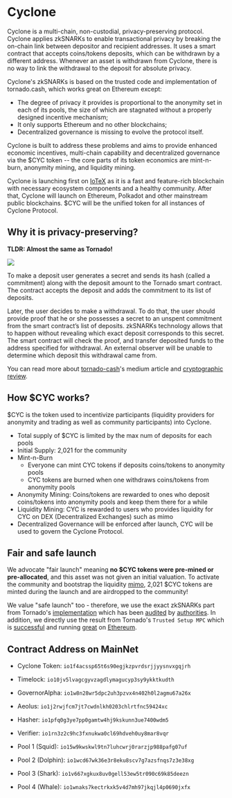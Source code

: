 # Cyclone

Cyclone is a multi-chain, non-custodial, privacy-preserving protocol. Cyclone applies zkSNARKs to enable transactional privacy by breaking the on-chain link between depositor and recipient addresses. It uses a smart contract that accepts coins/tokens deposits, which can be withdrawn by a different address. Whenever an asset is withdrawn from Cyclone, there is no way to link the withdrawal to the deposit for absolute privacy.

Cyclone's zkSNARKs is based on the trusted code and implementation of tornado.cash, which works great on Ethereum except:
- The degree of privacy it provides is proportional to the anonymity set in each of its pools, the size of which are stagnated without a properly designed incentive mechanism;
- It only supports Ethereum and no other blockchains;
- Decentralized governance is missing to evolve the protocol itself.

Cyclone is built to address these problems and aims to provide enhanced economic incentives, multi-chain capability and decentralized governance via the $CYC token -- the core parts of its token economics are mint-n-burn, anonymity mining, and liquidity mining. 

Cyclone is launching first on [IoTeX](https://iotex.io) as it is a fast and feature-rich blockchain with necessary ecosystem components and a healthy community. After that, Cyclone will launch on Ethereum, Polkadot and other mainstream public blockchains. $CYC will be the unified token for all instances of Cyclone Protocol.
&nbsp;

## Why it is privacy-preserving?

**TLDR: Almost the same as Tornado!**

![](https://github.com/tornadocash/tornado-core/raw/master/docs/diagram.png)

To make a deposit user generates a secret and sends its hash (called a commitment) along with the deposit amount to the Tornado smart contract. The contract accepts the deposit and adds the commitment to its list of deposits.

Later, the user decides to make a withdrawal. To do that, the user should provide proof that he or she possesses a secret to an unspent commitment from the smart contract’s list of deposits. zkSNARKs technology allows that to happen without revealing which exact deposit corresponds to this secret. The smart contract will check the proof, and transfer deposited funds to the address specified for withdrawal. An external observer will be unable to determine which deposit this withdrawal came from.

You can read more about [tornado-cash](https://tornado.cash/)'s medium article and [cryptographic review](https://tornado.cash/Tornado_cryptographic_review.pdf).


## How $CYC works?
$CYC is the token used to incentivize participants (liquidity providers for anonymity and trading as well as community participants) into Cyclone.
- Total supply of $CYC is limited by the max num of deposits for each pools
- Initial Supply: 2,021 for the community
- Mint-n-Burn
    - Everyone can mint CYC tokens if deposits coins/tokens to anonymity pools
    - CYC tokens are burned when one withdraws coins/tokens from anonymity pools
- Anonymity Mining: Coins/tokens are rewarded to ones who deposit coins/tokens into anonymity pools and keep them there for a while
- Liquidity Mining: CYC is rewarded to users who provides liquidity for CYC on DEX (Decentralized Exchanges) such as mimo
- Decentralized Governance will be enforced after launch, CYC will be used to govern the Cyclone Protocol.

## Fair and safe launch
We advocate "fair launch" meaning **no $CYC tokens were pre-mined or pre-allocated**, and this asset was not given an initial valuation. To activate the community and bootstrap the liquidity [mimo](https://mimo.finance), 2,021 $CYC tokens are minted during the launch and are airdropped to the community!

We value "safe launch" too - therefore, we use the exact zkSNARKs part from Tornado's [implementation](https://github.com/tornadocash/tornado-core/releases/tag/v2.1) which has been [audited](https://tornado.cash/Tornado_circuit_audit.pdf) by [authorities](https://tornado.cash/Tornado_solidity_audit.pdf). In addition, we directly use the result from Tornado's `Trusted Setup MPC` which is [successful](https://ceremony.tornado.cash/) and running [great](https://medium.com/@tornado.cash/the-biggest-trusted-setup-ceremony-in-the-world-3c6ab9c8fffa#43d9) on [Ethereum](https://medium.com/@tornado.cash/tornado-cash-trusted-setup-ceremony-b846e1e00be1).

## Contract Address on MainNet

- Cyclone Token: `io1f4acssp65t6s90egjkzpvrdsrjjyysnvxgqjrh`

- Timelock: `io10jv5lvagcgyvzagdlymagucyp3sy9ykktkudth`

- GovernorAlpha: `io1w8n28wr5dpc2uh3pzvx4n402h0l2agmu67a26x`

- Aeolus:  `io1j2rwjfcm7jt7cwdnlkh0203chlrtfnc59424xc`

- Hasher: `io1pfq0g3ye7pp0gamtw4hj9kskunn3ue7400wdm5`

- Verifier: `io1rn3z2c9hc3fxnukwa0cl69hdveh0uy8mar8vqr`

- Pool 1 (Squid): `io15w9kwskwl9tn7luhcwrj0rarzjp988pafg07uf` 

- Pool 2 (Dolphin): `io1wcd67wk36e3r8eku8scv7g7azsfnqs7z3e38xg` 

- Pool 3 (Shark): `io1v667xgkux8uv0gell53ew5tr090c69k85deezn` 

- Pool 4 (Whale): `io1wnaks7kectrkxk5v4d7mh97jkqjl4p0690jxfx` 

